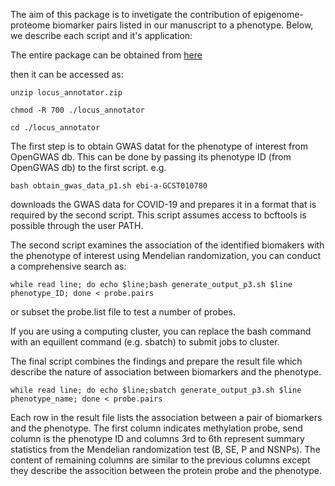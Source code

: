The aim of this package is to invetigate the contribution of epigenome-proteome biomarker pairs listed in our manuscript to a phenotype. Below, we describe each script and it's application:

The entire package can be obtained from [here](https://zenodo.org/record/5979701)

then it can be accessed as:
```
unzip locus_annotator.zip

chmod -R 700 ./locus_annotator

cd ./locus_annotator
```
The first step is to obtain GWAS datat for the phenotype of interest from OpenGWAS db. This can be done by passing its phenotype ID (from OpenGWAS db) to the first script. e.g.
```
bash obtain_gwas_data_p1.sh ebi-a-GCST010780
```
downloads the GWAS data for COVID-19 and prepares it in a format that is required by the second script. This script assumes access to bcftools is possible through the user PATH.

The second script examines the association of the identified biomakers with the phenotype of interest using Mendelian randomization, you can conduct a comprehensive search as:

```
while read line; do echo $line;bash generate_output_p3.sh $line phenotype_ID; done < probe.pairs
```
or subset the probe.list file to test a number of probes.

If you are using a computing cluster, you can replace the bash command with an equillent command (e.g. sbatch) to submit jobs to cluster.


The final script combines the findings and prepare the result file which describe the nature of association between biomarkers and the phenotype. 

```
while read line; do echo $line;sbatch generate_output_p3.sh $line phenotype_name; done < probe.pairs
```

Each row in the result file lists the association between a pair of biomarkers and the phenotype. The first column indicates methylation probe, send column is the phenotype ID and columns 3rd to 6th represent summary statistics from the Mendelian randomization test (B, SE, P and NSNPs). The content of remaining columns are similar to the previous columns except they describe the assocition between the protein probe and the phenotype.

